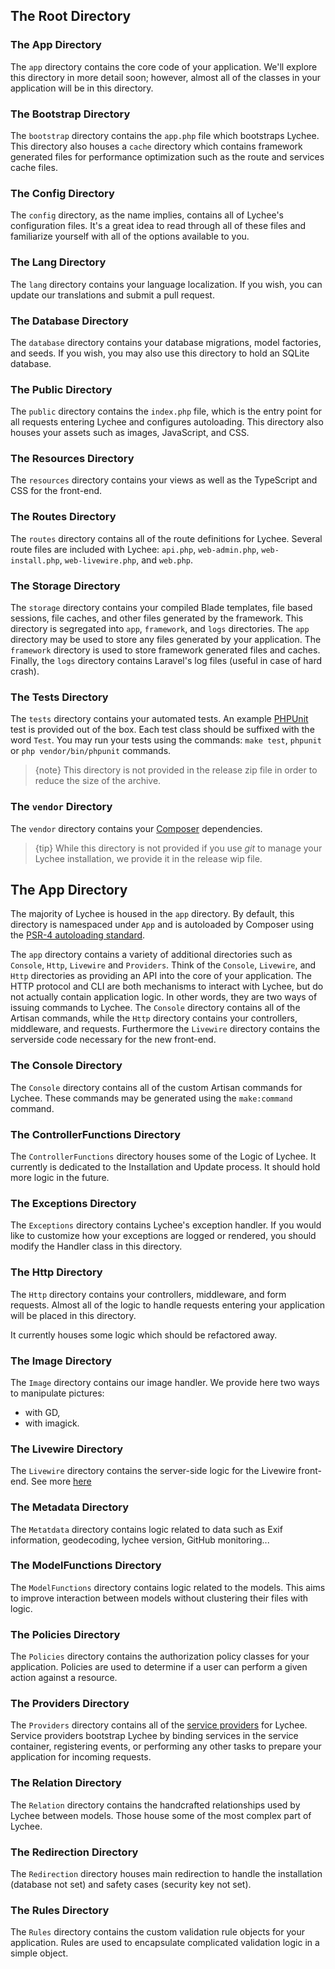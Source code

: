 <!-- ## Introduction
For this reason, we choose to place Eloquent models in the app directory by default, and allow the developer to place them somewhere else if they choose. -->

## The Root Directory

### The App Directory
The `app` directory contains the core code of your application. We'll explore this directory in more detail soon; however, almost all of the classes in your application will be in this directory.


### The Bootstrap Directory
The `bootstrap` directory contains the `app.php` file which bootstraps Lychee. This directory also houses a `cache` directory which contains framework generated files for performance optimization such as the route and services cache files.


### The Config Directory
The `config` directory, as the name implies, contains all of Lychee's configuration files. It's a great idea to read through all of these files and familiarize yourself with all of the options available to you.

### The Lang Directory
The `lang` directory contains your language localization. If you wish, you can update our translations and submit a pull request.

### The Database Directory
The `database` directory contains your database migrations, model factories, and seeds. If you wish, you may also use this directory to hold an SQLite database.


### The Public Directory
The `public` directory contains the `index.php` file, which is the entry point for all requests entering Lychee and configures autoloading.
This directory also houses your assets such as images, JavaScript, and CSS.


### The Resources Directory
The `resources` directory contains your views as well as the TypeScript and CSS for the front-end.

### The Routes Directory
The `routes` directory contains all of the route definitions for Lychee. Several route files are included with Lychee:
`api.php`, `web-admin.php`, `web-install.php`, `web-livewire.php`, and `web.php`.

### The Storage Directory
The `storage` directory contains your compiled Blade templates, file based sessions, file caches, and other files generated by the framework. This directory is segregated into `app`, `framework`, and `logs` directories. The `app` directory may be used to store any files generated by your application. The `framework` directory is used to store framework generated files and caches. Finally, the `logs` directory contains Laravel's log files (useful in case of hard crash).

<!-- The `storage/app/public` directory may be used to store user-generated files, such as profile avatars, that should be publicly accessible. You should create a symbolic link at `public/storage` which points to this directory. You may create the link using the `php artisan storage:link` command. -->


### The Tests Directory
The `tests` directory contains your automated tests. An example [PHPUnit][1] test is provided out of the box. Each test class should be suffixed with the word `Test`. You may run your tests using the commands: `make test`, `phpunit` or `php vendor/bin/phpunit` commands.

> {note} This directory is not provided in the release zip file in order to reduce the size of the archive.


### The `vendor` Directory
The `vendor` directory contains your [Composer][2] dependencies.

> {tip} While this directory is not provided if you use *git* to manage your Lychee installation, we provide it in the release wip file.

## The App Directory
The majority of Lychee is housed in the `app` directory. By default, this directory is namespaced under `App` and is autoloaded by Composer using the [PSR-4 autoloading standard][3].

The `app` directory contains a variety of additional directories such as `Console`, `Http`, `Livewire` and `Providers`. Think of the `Console`, `Livewire`, and `Http` directories as providing an API into the core of your application. The HTTP protocol and CLI are both mechanisms to interact with Lychee, but do not actually contain application logic. In other words, they are two ways of issuing commands to Lychee. The `Console` directory contains all of the Artisan commands, while the `Http` directory contains your controllers, middleware, and requests. Furthermore the `Livewire` directory contains the serverside code necessary for the new front-end.

### The Console Directory
The `Console` directory contains all of the custom Artisan commands for Lychee. These commands may be generated using the `make:command` command.
<!-- This directory also houses your console kernel, which is where your custom Artisan commands are registered and your scheduled tasks are defined. -->

### The ControllerFunctions Directory
The `ControllerFunctions` directory houses some of the Logic of Lychee. It currently is dedicated to the Installation and Update process. It should hold more logic in the future.

<!-- ### The Events Directory
This directory does not exist by default, but will be created for you by the event:generate and make:event Artisan commands. The Events directory houses event classes. Events may be used to alert other parts of your application that a given action has occurred, providing a great deal of flexibility and decoupling. -->


### The Exceptions Directory
The `Exceptions` directory contains Lychee's exception handler. If you would like to customize how your exceptions are logged or rendered, you should modify the Handler class in this directory.


### The Http Directory
The `Http` directory contains your controllers, middleware, and form requests. Almost all of the logic to handle requests entering your application will be placed in this directory.

It currently houses some logic which should be refactored away.

### The Image Directory
The `Image` directory contains our image handler. We provide here two ways to manipulate pictures:

- with GD,
- with imagick.

### The Livewire Directory
The `Livewire` directory contains the server-side logic for the Livewire front-end. See more [here](livewire.html)

### The Metadata Directory
The `Metatdata` directory contains logic related to data such as Exif information, geodecoding, lychee version, GitHub monitoring...

### The ModelFunctions Directory
The `ModelFunctions` directory contains logic related to the models. This aims to improve interaction between models without clustering their files with logic.

<!-- The Jobs Directory
This directory does not exist by default, but will be created for you if you execute the make:job Artisan command. The Jobs directory houses the queueable jobs for your application. Jobs may be queued by your application or run synchronously within the current request lifecycle. Jobs that run synchronously during the current request are sometimes referred to as "commands" since they are an implementation of the command pattern. -->


<!-- The Listeners Directory
This directory does not exist by default, but will be created for you if you execute the event:generate or make:listener Artisan commands. The Listeners directory contains the classes that handle your events. Event listeners receive an event instance and perform logic in response to the event being fired. For example, a UserRegistered event might be handled by a SendWelcomeEmail listener. -->


<!-- The Mail Directory
This directory does not exist by default, but will be created for you if you execute the make:mail Artisan command. The Mail directory contains all of your classes that represent emails sent by your application. Mail objects allow you to encapsulate all of the logic of building an email in a single, simple class that may be sent using the Mail::send method. -->


<!-- The Notifications Directory
This directory does not exist by default, but will be created for you if you execute the make:notification Artisan command. The Notifications directory contains all of the "transactional" notifications that are sent by your application, such as simple notifications about events that happen within your application. Laravel's notification features abstracts sending notifications over a variety of drivers such as email, Slack, SMS, or stored in a database. -->


### The Policies Directory
The `Policies` directory contains the authorization policy classes for your application. Policies are used to determine if a user can perform a given action against a resource.

### The Providers Directory
The `Providers` directory contains all of the [service providers][4] for Lychee. Service providers bootstrap Lychee by binding services in the service container, registering events, or performing any other tasks to prepare your application for incoming requests.

### The Relation Directory
The `Relation` directory contains the handcrafted relationships used by Lychee between models. Those house some of the most complex part of Lychee.

### The Redirection Directory
The `Redirection` directory houses main redirection to handle the installation (database not set) and safety cases (security key not set).

### The Rules Directory
The `Rules` directory contains the custom validation rule objects for your application. Rules are used to encapsulate complicated validation logic in a simple object.

[1]: https://phpunit.de/
[2]: https://getcomposer.org/
[3]: https://www.php-fig.org/psr/psr-4/
[4]: https://laravel.com/docs/7.x/providers
